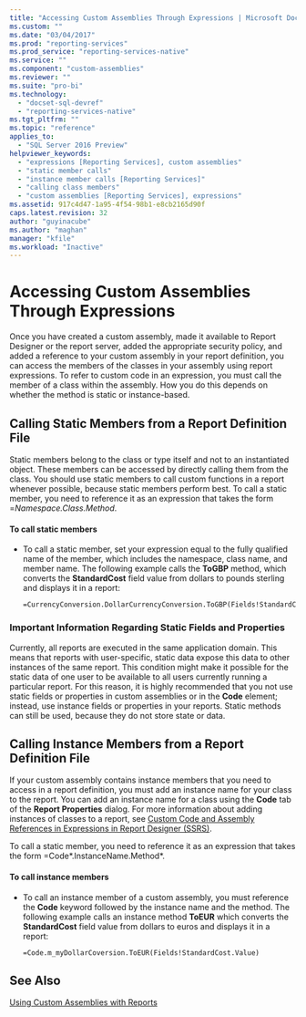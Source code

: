```yaml
---
title: "Accessing Custom Assemblies Through Expressions | Microsoft Docs"
ms.custom: ""
ms.date: "03/04/2017"
ms.prod: "reporting-services"
ms.prod_service: "reporting-services-native"
ms.service: ""
ms.component: "custom-assemblies"
ms.reviewer: ""
ms.suite: "pro-bi"
ms.technology: 
  - "docset-sql-devref"
  - "reporting-services-native"
ms.tgt_pltfrm: ""
ms.topic: "reference"
applies_to: 
  - "SQL Server 2016 Preview"
helpviewer_keywords: 
  - "expressions [Reporting Services], custom assemblies"
  - "static member calls"
  - "instance member calls [Reporting Services]"
  - "calling class members"
  - "custom assemblies [Reporting Services], expressions"
ms.assetid: 917c4d47-1a95-4f54-98b1-e8cb2165d90f
caps.latest.revision: 32
author: "guyinacube"
ms.author: "maghan"
manager: "kfile"
ms.workload: "Inactive"
---
```

# Accessing Custom Assemblies Through Expressions
  Once you have created a custom assembly, made it available to Report Designer or the report server, added the appropriate security policy, and added a reference to your custom assembly in your report definition, you can access the members of the classes in your assembly using report expressions. To refer to custom code in an expression, you must call the member of a class within the assembly. How you do this depends on whether the method is static or instance-based.  
  
## Calling Static Members from a Report Definition File  
 Static members belong to the class or type itself and not to an instantiated object. These members can be accessed by directly calling them from the class. You should use static members to call custom functions in a report whenever possible, because static members perform best. To call a static member, you need to reference it as an expression that takes the form =*Namespace.Class.Method*.  
  
#### To call static members  
  
-   To call a static member, set your expression equal to the fully qualified name of the member, which includes the namespace, class name, and member name. The following example calls the **ToGBP** method, which converts the **StandardCost** field value from dollars to pounds sterling and displays it in a report:  
  
    ```  
    =CurrencyConversion.DollarCurrencyConversion.ToGBP(Fields!StandardCost.Value)  
    ```  
  
### Important Information Regarding Static Fields and Properties  
 Currently, all reports are executed in the same application domain. This means that reports with user-specific, static data expose this data to other instances of the same report. This condition might make it possible for the static data of one user to be available to all users currently running a particular report. For this reason, it is highly recommended that you not use static fields or properties in custom assemblies or in the **Code** element; instead, use instance fields or properties in your reports. Static methods can still be used, because they do not store state or data.  
  
## Calling Instance Members from a Report Definition File  
 If your custom assembly contains instance members that you need to access in a report definition, you must add an instance name for your class to the report. You can add an instance name for a class using the **Code** tab of the **Report Properties** dialog. For more information about adding instances of classes to a report, see [Custom Code and Assembly References in Expressions in Report Designer &#40;SSRS&#41;](../../reporting-services/report-design/custom-code-and-assembly-references-in-expressions-in-report-designer-ssrs.md).  
  
 To call a static member, you need to reference it as an expression that takes the form =Code*.InstanceName.Method*.  
  
#### To call instance members  
  
-   To call an instance member of a custom assembly, you must reference the **Code** keyword followed by the instance name and the method. The following example calls an instance method **ToEUR** which converts the **StandardCost** field value from dollars to euros and displays it in a report:  
  
    ```  
    =Code.m_myDollarCoversion.ToEUR(Fields!StandardCost.Value)  
    ```  
  
## See Also  
 [Using Custom Assemblies with Reports](../../reporting-services/custom-assemblies/using-custom-assemblies-with-reports.md)  
  
  
